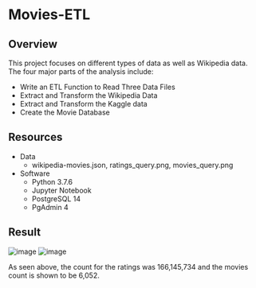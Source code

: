# Movies-ETL

## Overview
This project focuses on different types of data as well as Wikipedia data. The four major parts of the analysis include:
- Write an ETL Function to Read Three Data Files
- Extract and Transform the Wikipedia Data
- Extract and Transform the Kaggle data
- Create the Movie Database

## Resources
- Data
   - wikipedia-movies.json, ratings_query.png, movies_query.png
- Software
   - Python 3.7.6
   - Jupyter Notebook
   - PostgreSQL 14
   - PgAdmin 4

## Result
![image](https://user-images.githubusercontent.com/95547517/156251332-9a6ce1e7-05d5-4fff-943c-f168f2529b48.png)
![image](https://user-images.githubusercontent.com/95547517/156251357-27bb4611-b4eb-454b-bfa4-22fd682cc4be.png)

As seen above, the count for the ratings was 166,145,734 and the movies count is shown to be 6,052.
